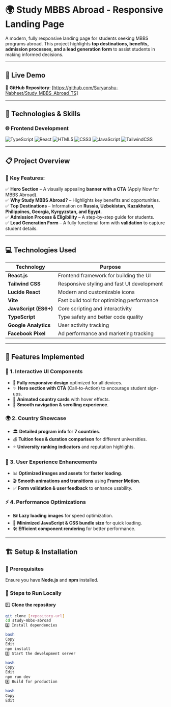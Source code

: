 # 🌍 Study MBBS Abroad - Responsive Landing Page  

A modern, fully responsive landing page for students seeking MBBS programs abroad. This project highlights **top destinations, benefits, admission processes, and a lead generation form** to assist students in making informed decisions.  

---

## 🚀 Live Demo  
📁 **GitHub Repository**: [https://github.com/Suryanshu-Nabheet/Study_MBBS_Abroad_TS]  

---
## 🚀 Technologies & Skills  

### **🌐 Frontend Development**  
<p align="left">
   <img src="https://img.shields.io/badge/TypeScript-007ACC?style=for-the-badge&logo=typescript&logoColor=white" alt="TypeScript" />
  <img src="https://img.shields.io/badge/React-61DAFB?style=for-the-badge&logo=react&logoColor=black" alt="React" />
  <img src="https://img.shields.io/badge/HTML5-E34F26?style=for-the-badge&logo=html5&logoColor=white" alt="HTML5" />
  <img src="https://img.shields.io/badge/CSS3-1572B6?style=for-the-badge&logo=css3&logoColor=white" alt="CSS3" />
  <img src="https://img.shields.io/badge/JavaScript-F7DF1E?style=for-the-badge&logo=javascript&logoColor=black" alt="JavaScript" />
  <img src="https://img.shields.io/badge/TailwindCSS-38B2AC?style=for-the-badge&logo=tailwind-css&logoColor=white" alt="TailwindCSS" />
</p>

---

## 📋 Project Overview  

### **🔹 Key Features:**  
✅ **Hero Section** – A visually appealing **banner with a CTA** (Apply Now for MBBS Abroad).  
✅ **Why Study MBBS Abroad?** – Highlights key benefits and opportunities.  
✅ **Top Destinations** – Information on **Russia, Uzbekistan, Kazakhstan, Philippines, Georgia, Kyrgyzstan, and Egypt**.  
✅ **Admission Process & Eligibility** – A step-by-step guide for students.  
✅ **Lead Generation Form** – A fully functional form with **validation** to capture student details.  

---

## 💻 Technologies Used  

| Technology | Purpose |  
|------------|---------|  
| **React.js** | Frontend framework for building the UI |  
| **Tailwind CSS** | Responsive styling and fast UI development |  
| **Lucide React** | Modern and customizable icons |  
| **Vite** | Fast build tool for optimizing performance |  
| **JavaScript (ES6+)** | Core scripting and interactivity |  
| **TypeScript** | Type safety and better code quality |  
| **Google Analytics** | User activity tracking |  
| **Facebook Pixel** | Ad performance and marketing tracking |  

---

## 🎯 Features Implemented  

### **🎨 1. Interactive UI Components**  
- 🚀 **Fully responsive design** optimized for all devices.  
- ✨ **Hero section with CTA** (Call-to-Action) to encourage student sign-ups.  
- 📌 **Animated country cards** with hover effects.  
- 🎯 **Smooth navigation & scrolling experience**.  

### **🌍 2. Country Showcase**  
- 🏛️ **Detailed program info** for **7 countries**.  
- 💰 **Tuition fees & duration comparison** for different universities.  
- ⭐ **University ranking indicators** and reputation highlights.  

### **📱 3. User Experience Enhancements**  
- 📊 **Optimized images and assets** for **faster loading**.  
- 🎬 **Smooth animations and transitions** using **Framer Motion**.  
- ✅ **Form validation & user feedback** to enhance usability.  

### **⚡ 4. Performance Optimizations**  
- 🖼️ **Lazy loading images** for speed optimization.  
- 🎯 **Minimized JavaScript & CSS bundle size** for quick loading.  
- 🛠️ **Efficient component rendering** for better performance.  

---

## 🏗️ Setup & Installation  

### **🔧 Prerequisites**  
Ensure you have **Node.js** and **npm** installed.  

### **📌 Steps to Run Locally**  

1️⃣ **Clone the repository**  
```bash
git clone [repository-url]
cd study-mbbs-abroad
2️⃣ Install dependencies

bash
Copy
Edit
npm install
3️⃣ Start the development server

bash
Copy
Edit
npm run dev
4️⃣ Build for production

bash
Copy
Edit
